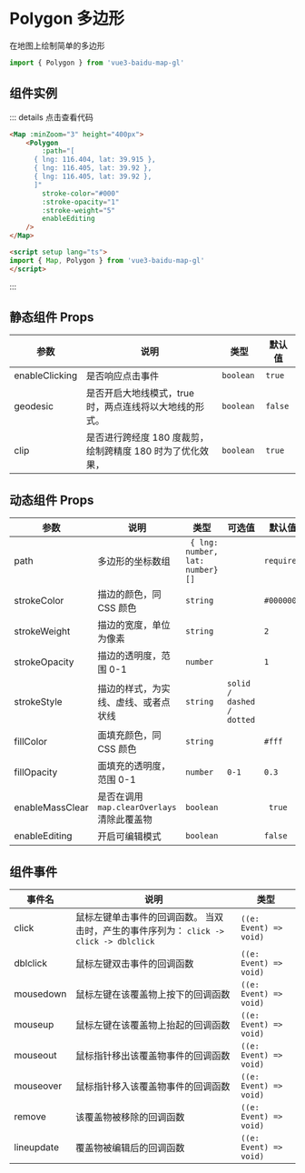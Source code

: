 # Polygon 多边形

在地图上绘制简单的多边形

```ts
import { Polygon } from 'vue3-baidu-map-gl'
```

## 组件实例

<div>
<Map
  :minZoom="3"
  height="400px"
>
  <Polygon 
    :path="[
      { lng: 116.404, lat: 39.915 },
      { lng: 116.405, lat: 39.92 },
      { lng: 116.410, lat: 39.92 },
	  ]" 
    stroke-color="#000"
    :stroke-opacity="1"
    :stroke-weight="5"
    enableEditing
  />
</Map>
</div>

::: details 点击查看代码
```html
<Map :minZoom="3" height="400px">
	<Polygon
		:path="[
      { lng: 116.404, lat: 39.915 },
      { lng: 116.405, lat: 39.92 },
      { lng: 116.405, lat: 39.92 },
	  ]"
		stroke-color="#000"
		:stroke-opacity="1"
		:stroke-weight="5"
		enableEditing
	/>
</Map>

<script setup lang="ts">
import { Map, Polygon } from 'vue3-baidu-map-gl'
</script>
```
:::

## 静态组件 Props

| 参数           | 说明                                                       | 类型       | 默认值   |
| -------------- | ---------------------------------------------------------- | ---------- | -------- |
| enableClicking | 是否响应点击事件                                           | `boolean ` | `true `  |
| geodesic       | 是否开启大地线模式，true 时，两点连线将以大地线的形式。    | `boolean ` | `false ` |
| clip           | 是否进行跨经度 180 度裁剪，绘制跨精度 180 时为了优化效果， | `boolean ` | `true `  |

## 动态组件 Props

| 参数            | 说明                                      | 类型                             | 可选值                    | 默认值     |
| --------------- | ----------------------------------------- | -------------------------------- | ------------------------- | ---------- |
| path            | 多边形的坐标数组                          | ` { lng: number, lat: number}[]` |                           | `required` |
| strokeColor     | 描边的颜色，同 CSS 颜色                   | `string`                         |                           | `#000000`  |
| strokeWeight    | 描边的宽度，单位为像素                    | `string `                        |                           | `2 `       |
| strokeOpacity   | 描边的透明度，范围 0-1                    | `number `                        |                           | `1 `       |
| strokeStyle     | 描边的样式，为实线、虚线、或者点状线      | `string `                        | `solid / dashed / dotted` |            |
| fillColor       | 面填充颜色，同 CSS 颜色                   | `string `                        |                           | `#fff`     |
| fillOpacity     | 面填充的透明度，范围 0-1                  | `number `                        | `0-1`                     | `0.3 `     |
| enableMassClear | 是否在调用 `map.clearOverlays` 清除此覆盖物 | `boolean`                        |                           | ` true`    |
| enableEditing   | 开启可编辑模式                            | `boolean `                       |                           | `false `   |

## 组件事件

| 事件名     | 说明                                                                                    | 类型                   |
| ---------- | --------------------------------------------------------------------------------------- | ---------------------- |
| click      | 鼠标左键单击事件的回调函数。 当双击时，产生的事件序列为： `click -> click -> dblclick ` | `((e: Event) => void)` |
| dblclick   | 鼠标左键双击事件的回调函数                                                              | `((e: Event) => void)` |
| mousedown  | 鼠标左键在该覆盖物上按下的回调函数                                                      | `((e: Event) => void)` |
| mouseup    | 鼠标左键在该覆盖物上抬起的回调函数                                                      | `((e: Event) => void)` |
| mouseout   | 鼠标指针移出该覆盖物事件的回调函数                                                      | `((e: Event) => void)` |
| mouseover  | 鼠标指针移入该覆盖物事件的回调函数                                                      | `((e: Event) => void)` |
| remove     | 该覆盖物被移除的回调函数                                                                | `((e: Event) => void)` |
| lineupdate | 覆盖物被编辑后的回调函数                                                                | `((e: Event) => void)` |
